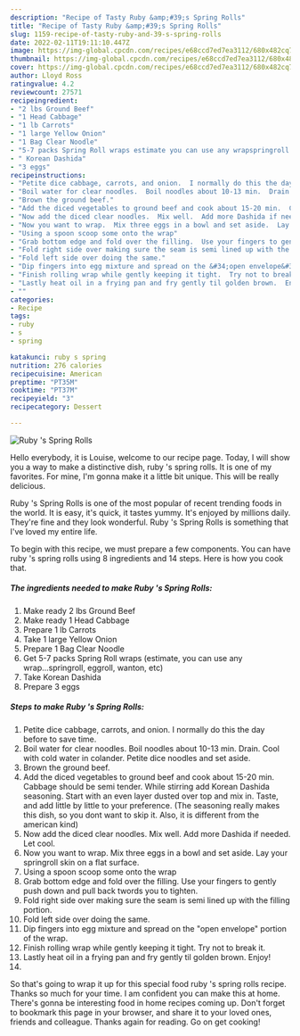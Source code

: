 ```yaml
---
description: "Recipe of Tasty Ruby &amp;#39;s Spring Rolls"
title: "Recipe of Tasty Ruby &amp;#39;s Spring Rolls"
slug: 1159-recipe-of-tasty-ruby-and-39-s-spring-rolls
date: 2022-02-11T19:11:10.447Z
image: https://img-global.cpcdn.com/recipes/e68ccd7ed7ea3112/680x482cq70/ruby-s-spring-rolls-recipe-main-photo.jpg
thumbnail: https://img-global.cpcdn.com/recipes/e68ccd7ed7ea3112/680x482cq70/ruby-s-spring-rolls-recipe-main-photo.jpg
cover: https://img-global.cpcdn.com/recipes/e68ccd7ed7ea3112/680x482cq70/ruby-s-spring-rolls-recipe-main-photo.jpg
author: Lloyd Ross
ratingvalue: 4.2
reviewcount: 27571
recipeingredient:
- "2 lbs Ground Beef"
- "1 Head Cabbage"
- "1 lb Carrots"
- "1 large Yellow Onion"
- "1 Bag Clear Noodle"
- "5-7 packs Spring Roll wraps estimate you can use any wrapspringroll eggroll wanton etc"
- " Korean Dashida"
- "3 eggs"
recipeinstructions:
- "Petite dice cabbage, carrots, and onion.  I normally do this the day before to save time."
- "Boil water for clear noodles.  Boil noodles about 10-13 min.  Drain.  Cool with cold water in colander.  Petite dice noodles and set aside."
- "Brown the ground beef."
- "Add the diced vegetables to ground beef and cook about 15-20 min.  Cabbage should be semi tender.  While stirring add Korean Dashida seasoning.  Start with an even layer dusted over top and mix in.  Taste, and add little by little to your preference.  (The seasoning really makes this dish, so you dont want to skip it.  Also, it is different from the american kind)"
- "Now add the diced clear noodles.  Mix well.  Add more Dashida if needed.  Let cool."
- "Now you want to wrap.  Mix three eggs in a bowl and set aside.  Lay your springroll skin on a flat surface."
- "Using a spoon scoop some onto the wrap"
- "Grab bottom edge and fold over the filling.  Use your fingers to gently push down and pull back twords you to tighten."
- "Fold right side over making sure the seam is semi lined up with the filling portion."
- "Fold left side over doing the same."
- "Dip fingers into egg mixture and spread on the &#34;open envelope&#34; portion of the wrap."
- "Finish rolling wrap while gently keeping it tight.  Try not to break it."
- "Lastly heat oil in a frying pan and fry gently til golden brown.  Enjoy!"
- ""
categories:
- Recipe
tags:
- ruby
- s
- spring

katakunci: ruby s spring 
nutrition: 276 calories
recipecuisine: American
preptime: "PT35M"
cooktime: "PT37M"
recipeyield: "3"
recipecategory: Dessert

---
```



![Ruby &#39;s Spring Rolls](https://img-global.cpcdn.com/recipes/e68ccd7ed7ea3112/680x482cq70/ruby-s-spring-rolls-recipe-main-photo.jpg)

Hello everybody, it is Louise, welcome to our recipe page. Today, I will show you a way to make a distinctive dish, ruby &#39;s spring rolls. It is one of my favorites. For mine, I'm gonna make it a little bit unique. This will be really delicious.

Ruby &#39;s Spring Rolls is one of the most popular of recent trending foods in the world. It is easy, it's quick, it tastes yummy. It's enjoyed by millions daily. They're fine and they look wonderful. Ruby &#39;s Spring Rolls is something that I've loved my entire life.




To begin with this recipe, we must prepare a few components. You can have ruby &#39;s spring rolls using 8 ingredients and 14 steps. Here is how you cook that.

<!--inarticleads1-->

##### The ingredients needed to make Ruby &#39;s Spring Rolls:

1. Make ready 2 lbs Ground Beef
1. Make ready 1 Head Cabbage
1. Prepare 1 lb Carrots
1. Take 1 large Yellow Onion
1. Prepare 1 Bag Clear Noodle
1. Get 5-7 packs Spring Roll wraps (estimate, you can use any wrap...springroll, eggroll, wanton, etc)
1. Take  Korean Dashida
1. Prepare 3 eggs




<!--inarticleads2-->

##### Steps to make Ruby &#39;s Spring Rolls:

1. Petite dice cabbage, carrots, and onion.  I normally do this the day before to save time.
1. Boil water for clear noodles.  Boil noodles about 10-13 min.  Drain.  Cool with cold water in colander.  Petite dice noodles and set aside.
1. Brown the ground beef.
1. Add the diced vegetables to ground beef and cook about 15-20 min.  Cabbage should be semi tender.  While stirring add Korean Dashida seasoning.  Start with an even layer dusted over top and mix in.  Taste, and add little by little to your preference.  (The seasoning really makes this dish, so you dont want to skip it.  Also, it is different from the american kind)
1. Now add the diced clear noodles.  Mix well.  Add more Dashida if needed.  Let cool.
1. Now you want to wrap.  Mix three eggs in a bowl and set aside.  Lay your springroll skin on a flat surface.
1. Using a spoon scoop some onto the wrap
1. Grab bottom edge and fold over the filling.  Use your fingers to gently push down and pull back twords you to tighten.
1. Fold right side over making sure the seam is semi lined up with the filling portion.
1. Fold left side over doing the same.
1. Dip fingers into egg mixture and spread on the &#34;open envelope&#34; portion of the wrap.
1. Finish rolling wrap while gently keeping it tight.  Try not to break it.
1. Lastly heat oil in a frying pan and fry gently til golden brown.  Enjoy!
1. 




So that's going to wrap it up for this special food ruby &#39;s spring rolls recipe. Thanks so much for your time. I am confident you can make this at home. There's gonna be interesting food in home recipes coming up. Don't forget to bookmark this page in your browser, and share it to your loved ones, friends and colleague. Thanks again for reading. Go on get cooking!
